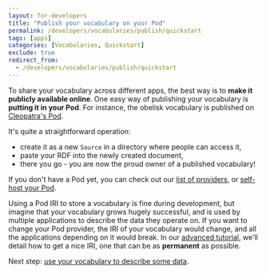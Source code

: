 ```yaml
---
layout: for-developers
title: "Publish your vocabulary on your Pod"
permalink: /developers/vocabularies/publish/quickstart
tags: [apps]
categories: [Vocabularies, Quickstart]
exclude: true
redirect_from:
  - /developers/vocabularies/publish/quickstart
---
```


To share your vocabulary across different apps, the best way is to **make it
publicly available online**. One easy way of publishing your vocabulary is
**putting it in your Pod**. For instance, the obelisk vocabulary is published on
[Cleopatra's Pod](https://cleopatra.solidcommunity.net/public/voc/obelisk.ttl).

It's quite a straightforward operation:
- create it as a new `Source` in a directory where people can access it,
- paste your RDF into the newly created document, 
- there you go - you are now the proud owner of a published vocabulary!
 
If you don't have a Pod yet, you can check out our
 [list of providers](/use-solid), or [self-host your Pod](/for-developers/pod-server).

Using a Pod IRI to store a vocabulary is fine during development, but imagine
that your vocabulary grows hugely successful, and is used by multiple
applications to describe the data they operate on. If you want to change your
Pod provider, the IRI of your vocabulary would change, and all the applications
depending on it would break. In our
[advanced tutorial](/developers/vocabularies/publish), we'll detail
how to get a nice IRI, one that can be as **permanent** as possible.

Next step: [use your vocabulary to describe some data](/developers/vocabularies/use/quickstart).
